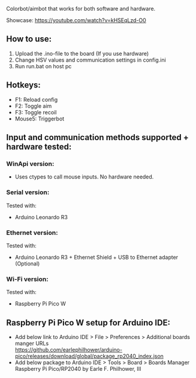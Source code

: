 Colorbot/aimbot that works for both software and hardware. 

Showcase: https://youtube.com/watch?v=kHSEqLzd-O0  

## How to use:
1. Upload the .ino-file to the board (If you use hardware)
2. Change HSV values and communication settings in config.ini
3. Run run.bat on host pc

## Hotkeys:
- F1: Reload config
- F2: Toggle aim
- F3: Toggle recoil
- Mouse5: Triggerbot

## Input and communication methods supported + hardware tested:  
### WinApi version:  
- Uses ctypes to call mouse inputs. No hardware needed.  

### Serial version:  
Tested with:
- Arduino Leonardo R3  

### Ethernet version:  
Tested with:  
- Arduino Leonardo R3 + Ethernet Shield + USB to Ethernet adapter (Optional)  

### Wi-Fi version:   
Tested with:  
- Raspberry Pi Pico W

## Raspberry Pi Pico W setup for Arduino IDE: 
- Add below link to Arduino IDE > File > Preferences > Additional boards manger URLs  
    https://github.com/earlephilhower/arduino-pico/releases/download/global/package_rp2040_index.json
- Add below package to Arduino IDE > Tools > Board > Boards Manager  
    Raspberry Pi Pico/RP2040 by Earle F. Philhower, III

